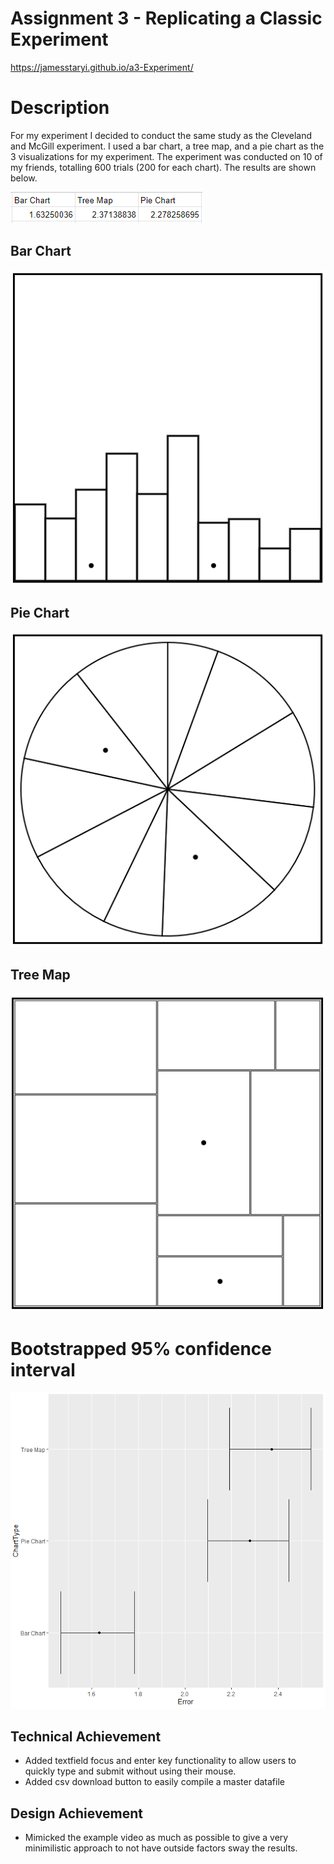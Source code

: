 Assignment 3 - Replicating a Classic Experiment  
===

https://jamesstaryi.github.io/a3-Experiment/

# Description
For my experiment I decided to conduct the same study as the Cleveland and McGill experiment. I used a bar chart, a tree map, and a pie chart as the 3 visualizations for my experiment. The experiment was conducted on 10 of my friends, totalling 600 trials (200 for each chart). The results are shown below.

![Average Error](img%2FavgError.png)

## Bar Chart
![Bar Chart](img%2FBarChart.png)

## Pie Chart
![Pie Chart](img%2FPieChart.png)

## Tree Map
![Tree Map](img%2FTreeMap.png)

# Bootstrapped 95% confidence interval
![Confidence Interval](img%2FBootstrapped95.png)

## Technical Achievement
- Added textfield focus and enter key functionality to allow users to quickly type and submit without using their mouse.
- Added csv download button to easily compile a master datafile

## Design Achievement
- Mimicked the example video as much as possible to give a very minimilistic approach to not have outside factors sway the results.
